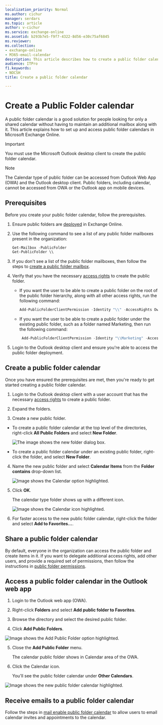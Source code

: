 ```yaml
---
localization_priority: Normal
ms.author: cichur
manager: serdars
ms.topic: article
author: v-cichur
ms.service: exchange-online
ms.assetid: b293b7e5-f9f7-4322-8d56-e30c75af6845
ms.reviewer: 
ms.collection: 
- exchange-online
- M365-email-calendar
description: This article describes how to create a public folder calendar.
audience: ITPro
f1.keywords:
- NOCSH
title: Create a public folder calendar

---
```


# Create a Public Folder calendar

A public folder calendar is a good solution for people looking for only a shared calendar without having to maintain an additional mailbox along with it. This article explains how to set up and access public folder calendars in Microsoft Exchange Online.

> [!Important]
> You must use the Microsoft Outlook desktop client to create the public folder calendar.

> [!Note]
> The Calendar type of public folder can be accessed from Outlook Web App (OWA) and the Outlook desktop client. Public folders, including calendar, cannot be accessed from OWA or the Outlook app on mobile devices.

## Prerequisites

Before you create your public folder calendar, follow the prerequisites.

1. Ensure public folders are [deployed](https://docs.microsoft.com/exchange/collaboration-exo/public-folders/create-public-folder-mailbox) in Exchange Online.

2. Use the following command to see a list of any public folder mailboxes present in the organization:

   ```PowerShell
   Get-Mailbox -PublicFolder
   Get-PublicFolder \\
   ```

3. If you don't see a list of the public folder mailboxes, then follow the steps to [create a public folder mailbox](https://docs.microsoft.com/exchange/collaboration-exo/public-folders/create-public-folder-mailbox).

4. Verify that you have the necessary [access rights](https://support.microsoft.com/help/2573274/public-folder-permissions-for-exchange-server) to create the public folder.

   - If you want the user to be able to create a public folder on the root of the public folder hierarchy, along with all other access rights, run the following command:

     ```PowerShell
     Add-PublicFolderClientPermission -Identity "\\" -AccessRights Owner -User User1
     ```

   - If you want the user to be able to create a public folder under the existing public folder, such as a folder named Marketing, then run the following command:

     ```PowerShell
      Add-PublicFolderClientPermission -Identity "\\Marketing" -AccessRights Editor -User User1
     ```

5. Login to the Outlook desktop client and ensure you're able to access the public folder deployment.

## Create a public folder calendar

Once you have ensured the prerequisites are met, then you're ready to get started creating a public folder calendar.

1. Login to the Outlook desktop client with a user account that has the necessary [access rights](https://support.microsoft.com/help/2573274/public-folder-permissions-for-exchange-server) to create a public folder.

2. Expand the folders.

3. Create a new public folder.

  - To create a public folder calendar at the top level of the directories, right-click  **All Public Folders** and select **New Folder**.

    ![The image shows the new folder dialog box.](../../media/new-folder.png)

  - To create a public folder calendar under an existing public folder, right-click the folder, and select **New Folder**.

4. Name the new public folder and select **Calendar Items** from the **Folder contains** drop-down list.

    ![Image shows the Calendar option highlighted.](../../media/folder-contains.png)

5. Click **OK**.

   The calendar type folder shows up with a different icon.

   ![Image shows the Calendar icon highlighted.](../../media/different-icon.png)

6. For faster access to the new public folder calendar, right-click the folder and select **Add to Favorites...**.

## Share a public folder calendar

By default, everyone in the organization can access the public folder and create items in it. If you want to delegate additional access rights, add other users, and provide a required set of permissions, then follow the instructions in [public folder permissions](https://support.microsoft.com/help/2573274/public-folder-permissions-for-exchange-server).

## Access a public folder calendar in the Outlook web app

1. Login to the Outlook web app (OWA).

2. Right-click **Folders** and select **Add public folder to Favorites**.

3. Browse the directory and select the desired public folder.

4. Click **Add Public Folders**.

![Image shows the Add Public Folder option highlighted.](../../media/holiday-folder-label.png)

5. Close the **Add Public Folder** menu.

   The calendar public folder shows in Calendar area of the OWA.

6. Click the Calendar icon.

   You'll see the public folder calendar under **Other Calendars**.

![Image shows the new public folder calendar highlighted.](../../media/public-folder-calendar-display.png)

## Receive emails to a public folder calendar

Follow the steps in [mail enable public folder calendar](enable-or-disable-mail-for-public-folder.md) to allow users to email calendar invites and appointments to the calendar.
